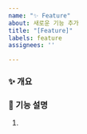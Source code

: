 ```yaml
---
name: "✨ Feature"
about: 새로운 기능 추가
title: "[Feature]"
labels: feature
assignees: ''

---
```


### ✨ 개요

### 📝 기능 설명
1.
